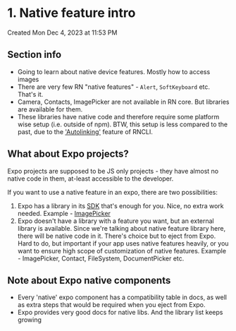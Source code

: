 # 1. Native feature intro
Created Mon Dec 4, 2023 at 11:53 PM

## Section info
- Going to learn about native device features. Mostly how to access images
- There are very few RN "native features" - `Alert`, `SoftKeyboard` etc. That's it.
- Camera, Contacts, ImagePicker are not available in RN core. But libraries are available for them.
- These libraries have native code and therefore require some platform wise setup (i.e. outside of npm). BTW, this setup is less compared to the past, due to the ['Autolinking'](https://github.com/react-native-community/cli/blob/main/docs/autolinking.md) feature of RNCLI.

## What about Expo projects?
Expo projects are supposed to be JS only projects - they have almost no native code in them, at-least accessible to the developer.

If you want to use a native feature in an expo, there are two possibilities:
1. Expo has a library in its [SDK](https://docs.expo.dev/versions/latest/) that's enough for you. Nice, no extra work needed. Example - [ImagePicker](https://docs.expo.dev/versions/latest/sdk/imagepicker/)
2. Expo doesn't have a library with a feature you want, but an external library is available. Since we're talking about native feature library here, there will be native code in it. There's choice but to eject from Expo. Hard to do, but important if your app uses native features heavily, or you want to ensure high scope of customization of native features. Example - ImagePicker, Contact, FileSystem, DocumentPicker etc.

## Note about Expo native components
- Every 'native' expo component has a compatibility table in docs, as well as extra steps that would be required when you eject from Expo.
- Expo provides very good docs for native libs. And the library list keeps growing